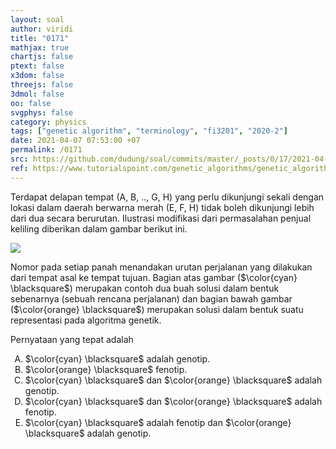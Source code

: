 ```yaml
---
layout: soal
author: viridi
title: "0171"
mathjax: true
chartjs: false
ptext: false
x3dom: false
threejs: false
3dmol: false
oo: false
svgphys: false
category: physics
tags: ["genetic algorithm", "terminology", "fi3201", "2020-2"]
date: 2021-04-07 07:53:00 +07
permalink: /0171
src: https://github.com/dudung/soal/commits/master/_posts/0/17/2021-04-06-ga-terminology-1.md
ref: https://www.tutorialspoint.com/genetic_algorithms/genetic_algorithms_fundamentals.htm
---
```

Terdapat delapan tempat (A, B, .., G, H) yang perlu dikunjungi sekali dengan lokasi dalam daerah berwarna merah (E, F, H) tidak boleh dikunjungi lebih dari dua secara berurutan. Ilustrasi modifikasi dari permasalahan penjual keliling diberikan dalam gambar berikut ini.

![]({{site.baseurl}}/assets/img/0/17/0171.png)

Nomor pada setiap panah menandakan urutan perjalanan yang dilakukan dari tempat asal ke tempat tujuan. Bagian atas gambar ($\color{cyan} \blacksquare$) merupakan contoh dua buah solusi dalam bentuk sebenarnya (sebuah rencana perjalanan) dan bagian bawah gambar ($\color{orange} \blacksquare$) merupakan solusi dalam bentuk suatu representasi pada algoritma genetik.

Pernyataan yang tepat adalah

<ol type="A">
<li>$\color{cyan} \blacksquare$ adalah genotip.
<li>$\color{orange} \blacksquare$ fenotip.
<li>$\color{cyan} \blacksquare$ dan $\color{orange} \blacksquare$ adalah genotip.
<li>$\color{cyan} \blacksquare$ dan $\color{orange} \blacksquare$ adalah fenotip.
<li>$\color{cyan} \blacksquare$ adalah fenotip dan $\color{orange} \blacksquare$ adalah genotip.
